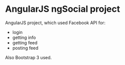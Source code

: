 # AngularJS ngSocial project

AngularJS project, which used Facebook API for:

- login
- getting info
- getting feed
- posting feed

Also Bootstrap 3 used.